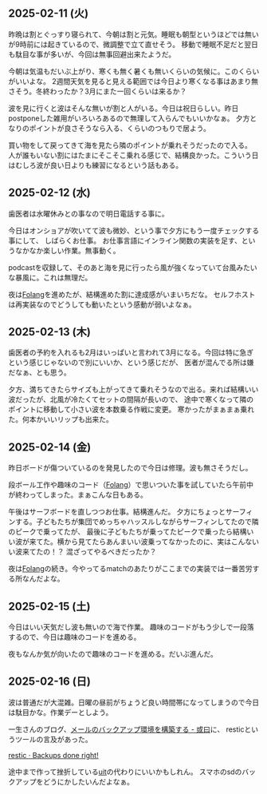 ## 2025-02-11 (火)

昨晩は割とぐっすり寝られて、今朝は割と元気。睡眠も朝型というほどでは無いが9時前には起きているので、微調整で立て直せそう。
移動で睡眠不足だと翌日も駄目な事が多いが、今回は無事回避出来たようだ。

今朝は気温もだいぶ上がり、寒くも無く暑くも無いくらいの気候に。このくらいがいいよな。
2週間天気を見ると見える範囲では今日より寒くなる事はあまり無さそう。冬終わったか？3月にまた一回くらいは来るか？

波を見に行くと波はそんな無いが割と人がいる。今日は祝日らしい。昨日postponeした雑用がいろいろあるので無理して入らんでもいいかなぁ。
夕方となりのポイントが良さそうなら入る、くらいのつもりで居よう。

買い物をして戻ってきて海を見たら隣のポイントが乗れそうだったので入る。
人が誰もいない割にはたまにそこそこ乗れる感じで、結構良かった。こういう日はむしろ波が良い日よりも練習になるという話もある。

## 2025-02-12 (水)

歯医者は水曜休みとの事なので明日電話する事に。

今日はオンショアが吹いてて波も微妙、という事で夕方にもう一度チェックする事にして、
しばらくお仕事。
お仕事言語にインライン関数の実装を足す、というなかなか楽しい作業。無事動く。

podcastを収録して、そのあと海を見に行ったら風が強くなっていて台風みたいな暴風に。これは無理だ。

夜は[Folang](Folang)を進めたが、結構進めた割に達成感がいまいちだな。
セルフホストは再実装なのでどうしても動いたという感動が弱いよなぁ。

## 2025-02-13 (木)

歯医者の予約を入れるも2月はいっぱいと言われて3月になる。今回は特に急ぎという感じじゃないので別にいいか、という感じだが、
医者が混んでる所は嫌だなぁ、とも思う。

夕方、満ちてきたらサイズも上がってきて乗れそうなので出る。来れば結構いい波だったが、北風が冷たくてセットの間隔が長いので、
途中で寒くなって隣のポイントに移動して小さい波を本数乗る作戦に変更。
寒かったがまぁまぁ乗れた。何本かいいリップも出来た。

## 2025-02-14 (金)

昨日ボードが傷ついているのを発見したので今日は修理。波も無さそうだし。

段ボール工作や趣味のコード（[Folang](Folang)）で思いついた事を試していたら午前中が終わってしまった。まぁこんな日もある。

午後はサーフボードを直しつつお仕事。結構進んだ。
夕方にちょっとサーフィンする。子どもたちが集団でめっちゃハッスルしながらサーフィンしてたので隣のピークで乗ってたが、
最後に子どもたちが乗ってたピークで乗ったら結構いい波が来てた。横から見てたらあんまいい波乗ってなかったのに、実はこんないい波来てたの！？
混ざってやるべきだったか？

夜は[Folang](Folang)の続き。今やってるmatchのあたりがここまでの実装では一番苦労する所なんだよな。

## 2025-02-15 (土)

今日はいい天気だし波も無いので海で作業。
趣味のコードがもう少しで一段落するので、今日は趣味のコードを進める。

夜もなんか気が向いたので趣味のコードを進める。だいぶ進んだ。

## 2025-02-16 (日)

波は普通だが大混雑。日曜の昼前がちょうど良い時間帯になってしまうので今日は駄目かな。作業デーとしよう。

一生さんのブログ、[メールのバックアップ環境を構築する - 或曰](https://blog2.issei.org/2025/02/15/mail-backup/)に、
resticというツールの言及があった。

[restic · Backups done right!](https://restic.net/)

途中まで作って挫折している[uit](uit)の代わりにいいかもしれん。
スマホのsdのバックアップをどうにかしたいんだよなぁ。